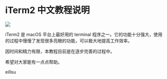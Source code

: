 # iTerm2 中文教程说明

![](https://www.iterm2.com/img/logo2x.jpg)

iTerm2 是 macOS 平台上最好用的 terminal 程序之一。它的功能十分强大，使用的过程中慢慢了发现很多亮眼的功能，可以极大地提高工作效率。

因时间和精力有限，本教程目前是在逐步完善的过程中。

希望对大家能有一点点帮助。

eillsu
